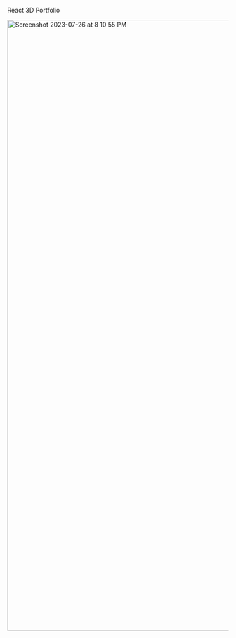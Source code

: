 React 3D Portfolio

<img width="1391" alt="Screenshot 2023-07-26 at 8 10 55 PM" src="https://github.com/arpitz/project-3d_portfolio/assets/15854072/b5c1f9b2-990d-42ee-a432-f1dac0ed082b">
